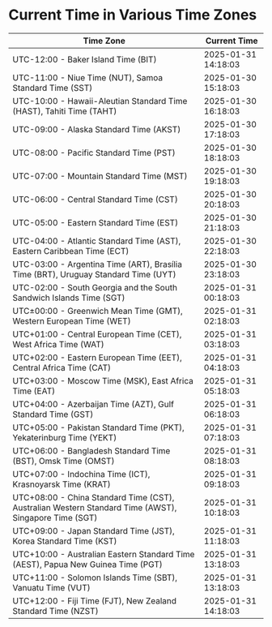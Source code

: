 # Current Time in Various Time Zones

| Time Zone | Current Time |
|-----------|--------------|
| UTC-12:00 - Baker Island Time (BIT) | 2025-01-31 14:18:03 |
| UTC-11:00 - Niue Time (NUT), Samoa Standard Time (SST) | 2025-01-30 15:18:03 |
| UTC-10:00 - Hawaii-Aleutian Standard Time (HAST), Tahiti Time (TAHT) | 2025-01-30 16:18:03 |
| UTC-09:00 - Alaska Standard Time (AKST) | 2025-01-30 17:18:03 |
| UTC-08:00 - Pacific Standard Time (PST) | 2025-01-30 18:18:03 |
| UTC-07:00 - Mountain Standard Time (MST) | 2025-01-30 19:18:03 |
| UTC-06:00 - Central Standard Time (CST) | 2025-01-30 20:18:03 |
| UTC-05:00 - Eastern Standard Time (EST) | 2025-01-30 21:18:03 |
| UTC-04:00 - Atlantic Standard Time (AST), Eastern Caribbean Time (ECT) | 2025-01-30 22:18:03 |
| UTC-03:00 - Argentina Time (ART), Brasília Time (BRT), Uruguay Standard Time (UYT) | 2025-01-30 23:18:03 |
| UTC-02:00 - South Georgia and the South Sandwich Islands Time (SGT) | 2025-01-31 00:18:03 |
| UTC±00:00 - Greenwich Mean Time (GMT), Western European Time (WET) | 2025-01-31 02:18:03 |
| UTC+01:00 - Central European Time (CET), West Africa Time (WAT) | 2025-01-31 03:18:03 |
| UTC+02:00 - Eastern European Time (EET), Central Africa Time (CAT) | 2025-01-31 04:18:03 |
| UTC+03:00 - Moscow Time (MSK), East Africa Time (EAT) | 2025-01-31 05:18:03 |
| UTC+04:00 - Azerbaijan Time (AZT), Gulf Standard Time (GST) | 2025-01-31 06:18:03 |
| UTC+05:00 - Pakistan Standard Time (PKT), Yekaterinburg Time (YEKT) | 2025-01-31 07:18:03 |
| UTC+06:00 - Bangladesh Standard Time (BST), Omsk Time (OMST) | 2025-01-31 08:18:03 |
| UTC+07:00 - Indochina Time (ICT), Krasnoyarsk Time (KRAT) | 2025-01-31 09:18:03 |
| UTC+08:00 - China Standard Time (CST), Australian Western Standard Time (AWST), Singapore Time (SGT) | 2025-01-31 10:18:03 |
| UTC+09:00 - Japan Standard Time (JST), Korea Standard Time (KST) | 2025-01-31 11:18:03 |
| UTC+10:00 - Australian Eastern Standard Time (AEST), Papua New Guinea Time (PGT) | 2025-01-31 13:18:03 |
| UTC+11:00 - Solomon Islands Time (SBT), Vanuatu Time (VUT) | 2025-01-31 13:18:03 |
| UTC+12:00 - Fiji Time (FJT), New Zealand Standard Time (NZST) | 2025-01-31 14:18:03 |
